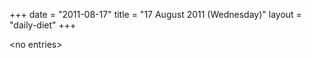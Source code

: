+++
date = "2011-08-17"
title = "17 August 2011 (Wednesday)"
layout = "daily-diet"
+++


\<no entries\>
